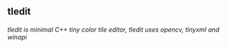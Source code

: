 ## tledit

###### tledit is minimal C++ tiny color tile editor, tledit uses opencv, tinyxml and winapi
